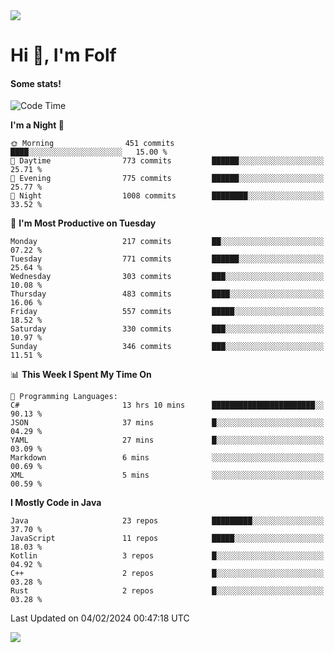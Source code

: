 <img src="https://komarev.com/ghpvc/?username=itsfolf"/>
<h1>Hi 👋, I'm Folf</h1>


#### Some stats!
<!--START_SECTION:waka-->
![Code Time](http://img.shields.io/badge/Code%20Time-2%2C122%20hrs%2015%20mins-blue)

**I'm a Night 🦉** 

```text
🌞 Morning                451 commits         ████░░░░░░░░░░░░░░░░░░░░░   15.00 % 
🌆 Daytime                773 commits         ██████░░░░░░░░░░░░░░░░░░░   25.71 % 
🌃 Evening                775 commits         ██████░░░░░░░░░░░░░░░░░░░   25.77 % 
🌙 Night                  1008 commits        ████████░░░░░░░░░░░░░░░░░   33.52 % 
```
📅 **I'm Most Productive on Tuesday** 

```text
Monday                   217 commits         ██░░░░░░░░░░░░░░░░░░░░░░░   07.22 % 
Tuesday                  771 commits         ██████░░░░░░░░░░░░░░░░░░░   25.64 % 
Wednesday                303 commits         ███░░░░░░░░░░░░░░░░░░░░░░   10.08 % 
Thursday                 483 commits         ████░░░░░░░░░░░░░░░░░░░░░   16.06 % 
Friday                   557 commits         █████░░░░░░░░░░░░░░░░░░░░   18.52 % 
Saturday                 330 commits         ███░░░░░░░░░░░░░░░░░░░░░░   10.97 % 
Sunday                   346 commits         ███░░░░░░░░░░░░░░░░░░░░░░   11.51 % 
```


📊 **This Week I Spent My Time On** 

```text
💬 Programming Languages: 
C#                       13 hrs 10 mins      ███████████████████████░░   90.13 % 
JSON                     37 mins             █░░░░░░░░░░░░░░░░░░░░░░░░   04.29 % 
YAML                     27 mins             █░░░░░░░░░░░░░░░░░░░░░░░░   03.09 % 
Markdown                 6 mins              ░░░░░░░░░░░░░░░░░░░░░░░░░   00.69 % 
XML                      5 mins              ░░░░░░░░░░░░░░░░░░░░░░░░░   00.59 % 
```

**I Mostly Code in Java** 

```text
Java                     23 repos            █████████░░░░░░░░░░░░░░░░   37.70 % 
JavaScript               11 repos            █████░░░░░░░░░░░░░░░░░░░░   18.03 % 
Kotlin                   3 repos             █░░░░░░░░░░░░░░░░░░░░░░░░   04.92 % 
C++                      2 repos             █░░░░░░░░░░░░░░░░░░░░░░░░   03.28 % 
Rust                     2 repos             █░░░░░░░░░░░░░░░░░░░░░░░░   03.28 % 
```




 Last Updated on 04/02/2024 00:47:18 UTC
<!--END_SECTION:waka-->
<a src="https://discord.com/users/1090088995976925305"><img src="https://lanyard-profile-readme.vercel.app/api/1090088995976925305"/></a></td> 
